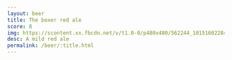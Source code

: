```yaml
---
layout: beer
title: The boxer red ale
score: 8
img: https://scontent.xx.fbcdn.net/v/t1.0-0/p480x480/562244_10151602284348745_1238517334_n.jpg?oh=e456a40193b0d4ca4a4f2c4ce03a8fcf&oe=58D9A6E3
desc: A mild red ale
permalink: /beer/:title.html
---
```

